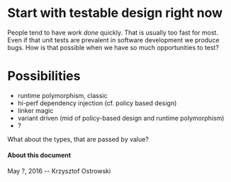 
# Start with testable design right now

People tend to have _work done_ quickly. That is usually too fast for most. Even if that unit tests are prevalent in software development we produce bugs. How is that possible when we have so much opportunities to test?

# Possibilities

- runtime polymorphism, classic
- hi-perf dependency injection (cf. policy based design)
- linker magic
- variant driven (mid of policy-based design and runtime polymorphism)
- ?
 
What about the types, that are passed by value?

#### About this document

May ?, 2016 -- Krzysztof Ostrowski
